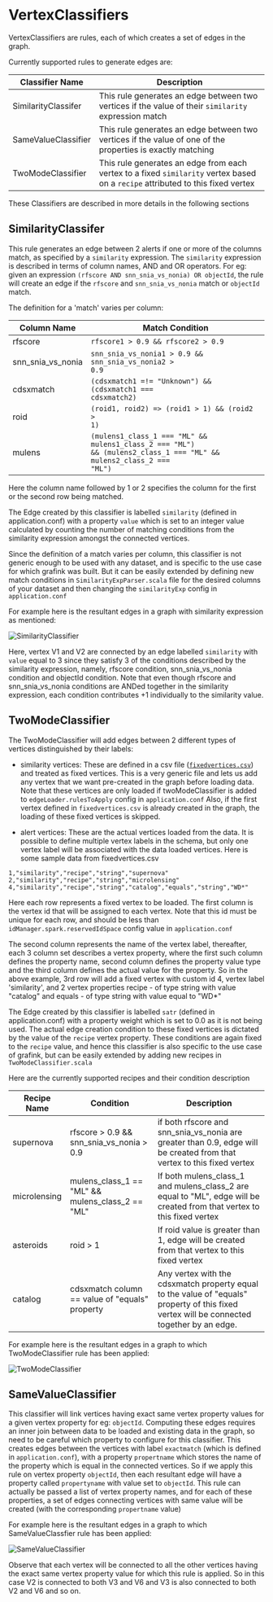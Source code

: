 # VertexClassifiers

VertexClassifiers are rules, each of which creates a set of edges in the graph.

Currently supported rules to generate edges are:

| Classifier Name | Description |
|-----------------|-------------|
| SimilarityClassifer | This rule generates an edge between two vertices if the value of their `similarity` expression match |
| SameValueClassifier | This rule generates an edge between two vertices if the value of one of the properties is exactly matching |
| TwoModeClassifier | This rule generates an edge from each vertex to a fixed `similarity` vertex based on a `recipe` attributed to this fixed vertex |

These Classifiers are described in more details in the following sections
 
## SimilarityClassifer

This rule generates an edge between 2 alerts if one or more of the columns match,
as specified by a ```similarity``` expression.
The ```similarity``` expression is described in terms of column names, AND and OR operators.
For eg: given an expression ```(rfscore AND snn_snia_vs_nonia) OR objectId```, the rule will create an edge if
the ```rfscore``` and ```snn_snia_vs_nonia``` match or ```objectId``` match.

The definition for a 'match' varies per column:

| Column Name | Match Condition |
|-------------|-----------------|
|rfscore|<code>rfscore1 > 0.9 && rfscore2 > 0.9</code>|
|snn_snia_vs_nonia|<code>snn_snia_vs_nonia1 > 0.9 && snn_snia_vs_nonia2 > 0.9</code>|
|cdsxmatch|<code>(cdsxmatch1 =!= "Unknown") && (cdsxmatch1 === cdsxmatch2)</code>|
|roid|<code>(roid1, roid2) => (roid1 > 1) && (roid2 > 1)</code>|
|mulens|<code>(mulens1_class_1 === "ML" && mulens1_class_2 === "ML") && (mulens2_class_1 === "ML" && mulens2_class_2 === "ML")</code>|

Here the column name followed by 1 or 2 specifies the column for the first or the second row being matched.

The Edge created by this classifier is labelled ```similarity``` (defined in application.conf) with a property ```value``` which is set to an integer value calculated
by counting the number of matching conditions from the similarity expression amongst the connected vertices.

Since the definition of a match varies per column, this classifier is not generic enough to be used with any dataset, and is specific
to the use case for which grafink was built. But it can be easily extended by defining new match conditions in ```SimilarityExpParser.scala``` file
for the desired columns of your dataset and then changing the ```similarityExp``` config in ```application.conf```

For example here is the resultant edges in a graph with similarity expression as mentioned:

![SimilarityClassifier](http://www.plantuml.com/plantuml/proxy?cache=no&src=https://raw.githubusercontent.com/saucam/grafink/master/docs/classifiers/similarityclassifier.puml)

Here, vertex V1 and V2 are connected by an edge labelled ```similarity``` with ```value``` equal to 3 since they satisfy 3 of the conditions
described by the similarity expression, namely, rfscore condition, snn_snia_vs_nonia condition and objectId condition.
Note that even though rfscore and snn_snia_vs_nonia conditions are ANDed together in the similarity expression, each condition contributes +1 individually to the similarity value.

## TwoModeClassifier

The TwoModeClassifier will add edges between 2 different types of vertices distinguished by their labels:

- similarity vertices: These are defined in a csv file ([```fixedvertices.csv```](../../core/src/main/resources/fixedvertices.csv)) and treated as fixed vertices. This is a very generic file and lets us add any vertex that we want pre-created in the graph before loading data.
Note that these vertices are only loaded if twoModeClassifier is added to ```edgeLoader.rulesToApply``` config in ```application.conf```
Also, if the first vertex defined in ```fixedvertices.csv``` is already created in the graph, the loading of these fixed vertices is skipped.

- alert vertices: These are the actual vertices loaded from the data. It is possible to define multiple vertex labels in the schema, but only one vertex label will be associated with the data loaded vertices.
Here is some sample data from fixedvertices.csv

```csv
1,"similarity","recipe","string","supernova"
2,"similarity","recipe","string","microlensing"
4,"similarity","recipe","string","catalog","equals","string","WD*"
```
Here each row represents a fixed vertex to be loaded. The first column is the vertex id that will be assigned to each vertex.
Note that this id must be unique for each row, and should be less than ```idManager.spark.reservedIdSpace``` config value in ```application.conf```

The second column represents the name of the vertex label, thereafter, each 3 column set describes a vertex property,
where the first such column defines the property name, second column defines the property value type and the third column defines the actual value for the property.
So in the above example,
3rd row will add a fixed vertex with custom id 4, vertex label 'similarity', and 2 vertex properties
recipe - of type string with value "catalog"
and
equals - of type string with value equal to "WD*"

The Edge created by this classifier is labelled ```satr``` (defined in application.conf) with a property weight which is set to 0.0 as it is not being used.
The actual edge creation condition to these fixed vertices is dictated by the value of the ```recipe``` vertex property.
These conditions are again fixed to the ```recipe``` value, and hence this classifier is also specific to the use case of grafink,
but can be easily extended by adding new recipes in ```TwoModeClassifier.scala```

Here are the currently supported recipes and their condition description

| Recipe Name | Condition | Description |
|-------------|-----------|-------------|
| supernova | rfscore > 0.9 && snn_snia_vs_nonia > 0.9 | if both rfscore and snn_snia_vs_nonia are greater than 0.9, edge will be created from that vertex to this fixed vertex |
| microlensing | mulens_class_1 == "ML" && mulens_class_2 == "ML" | If both mulens_class_1 and mulens_class_2 are equal to "ML", edge will be created from that vertex to this fixed vertex |
| asteroids | roid > 1 | If roid value is greater than 1, edge will be created from that vertex to this fixed vertex |
| catalog | cdsxmatch column == value of "equals" property | Any vertex with the cdsxmatch property equal to the value of "equals" property of this fixed vertex will be connected together by an edge. |

For example here is the resultant edges in a graph to which TwoModeClassifier rule has been applied:

![TwoModeClassifier](http://www.plantuml.com/plantuml/proxy?cache=no&src=https://raw.githubusercontent.com/saucam/grafink/master/docs/classifiers/twomodeclassifier.puml)

## SameValueClassifier

This classifier will link vertices having exact same vertex property values for a given vertex property for eg: ```objectId```. Computing these edges requires an inner join between data to be loaded and existing data in the graph, so need to be careful which property to configure for this classifier.
This creates edges between the vertices with label ```exactmatch``` (which is defined in ```application.conf```), with a property ```propertname``` which stores the name of the property which is equal in the connected vertices. So if we apply this rule on vertex property ```objectId```, then
each resultant edge will have a property called ```propertyname``` with value set to ```objectId```.
This rule can actually be passed a list of vertex property names, and for each of these properties, a set of edges connecting vertices with same value will be created (with the corresponding ```propertname``` value)

For example here is the resultant edges in a graph to which SameValueClassfier rule has been applied:

![SameValueClassifier](http://www.plantuml.com/plantuml/proxy?cache=no&src=https://raw.githubusercontent.com/saucam/grafink/master/docs/classifiers/samevalueclassifier.puml)

Observe that each vertex will be connected to all the other vertices having the exact same vertex property value for which this rule is applied.
So in this case V2 is connected to both V3 and V6 and V3 is also connected to both V2 and V6 and so on.